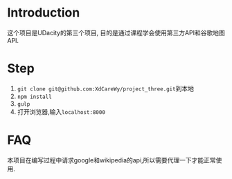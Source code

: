 # Introduction
这个项目是UDacity的第三个项目, 目的是通过课程学会使用第三方API和谷歌地图API.
# Step
1. ```git clone git@github.com:XdCareWy/project_three.git```到本地
2. ```npm install```
3. ```gulp```
4. 打开浏览器,输入```localhost:8000```
# FAQ
本项目在编写过程中请求google和wikipedia的api,所以需要代理一下才能正常使用.